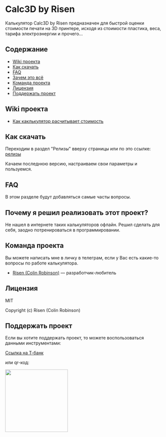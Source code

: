 # Calc3D by Risen
Калькулятор Calc3D by Risen предназначен для быстрой оценки стоимости печати на 3D принтере,
исходя из стоимости пластика, веса, тарифа электроэнергии и прочего...

## Содержание

- [Wiki проекта](#wiki-проекта)
- [Как скачать](#как-скачать)
- [FAQ](#faq)
- [Зачем это всё](#почему-я-решил-реализовать-этот-проект?)
- [Команда проекта](#команда-проекта)
- [Лицензия](#лицензия)
- [Поддержать проект](#поддержать-проект)

## Wiki проекта

- [Как каклькулятор расчитывает стоимость](https://git.risenhome.xyz/risen/Antivoice/wiki/%D0%A4%D0%BE%D1%80%D0%BC%D1%83%D0%BB%D0%B0-%D1%80%D0%B0%D1%81%D1%87%D0%B5%D1%82%D0%B0)




## Как скачать
Переходим в раздел "Релизы" вверху страницы или по это ссылке: [релизы](https://git.risenhome.xyz/risen/Calc3D_by_Risen/releases)

Качаем последнюю версию, настраиваем свои параметры и пользуемся.


## FAQ  
В этом разделе будут добавляться самые часты вопросы.


## Почему я решил реализовать этот проект?
Не нашел в интернете таких калькуляторов офлайн. Решил сделать для себя, заодно потренироваться в программировании.


## Команда проекта
Вы можете написать мне в личку в телеграм, если у Вас есть какие-то вопросы по работе калькулятора.

- [Risen (Colin Robinson)](tg://resolve?domain=RisenYT) — разработчик-любитель

## Лицензия

MIT 

Copyright (c) Risen (Colin Robinson)


## Поддержать проект

Если вы хотите поддержать проект, то можете воспользоваться данными инструментами:

[Ссылка на Т-банк](https://www.tinkoff.ru/cf/AzAcanQBWZx)

или qr-код:

<div id="header" align="left">
<img src="https://calc3d.ru/static/images/donate.png" width="200" height=""/>
</div>
